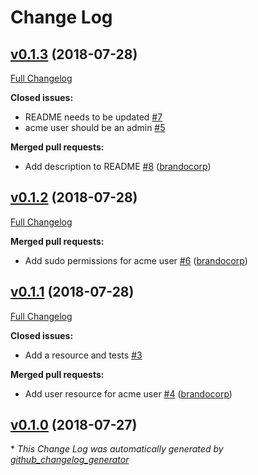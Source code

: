 # Change Log

## [v0.1.3](https://github.com/brandocorp-cookbooks/acme_base/tree/v0.1.3) (2018-07-28)
[Full Changelog](https://github.com/brandocorp-cookbooks/acme_base/compare/v0.1.2...v0.1.3)

**Closed issues:**

- README needs to be updated [\#7](https://github.com/brandocorp-cookbooks/acme_base/issues/7)
- acme user should be an admin [\#5](https://github.com/brandocorp-cookbooks/acme_base/issues/5)

**Merged pull requests:**

- Add description to README [\#8](https://github.com/brandocorp-cookbooks/acme_base/pull/8) ([brandocorp](https://github.com/brandocorp))

## [v0.1.2](https://github.com/brandocorp-cookbooks/acme_base/tree/v0.1.2) (2018-07-28)
[Full Changelog](https://github.com/brandocorp-cookbooks/acme_base/compare/v0.1.1...v0.1.2)

**Merged pull requests:**

- Add sudo permissions for acme user [\#6](https://github.com/brandocorp-cookbooks/acme_base/pull/6) ([brandocorp](https://github.com/brandocorp))

## [v0.1.1](https://github.com/brandocorp-cookbooks/acme_base/tree/v0.1.1) (2018-07-28)
[Full Changelog](https://github.com/brandocorp-cookbooks/acme_base/compare/v0.1.0...v0.1.1)

**Closed issues:**

- Add a resource and tests [\#3](https://github.com/brandocorp-cookbooks/acme_base/issues/3)

**Merged pull requests:**

- Add user resource for acme user [\#4](https://github.com/brandocorp-cookbooks/acme_base/pull/4) ([brandocorp](https://github.com/brandocorp))

## [v0.1.0](https://github.com/brandocorp-cookbooks/acme_base/tree/v0.1.0) (2018-07-27)


\* *This Change Log was automatically generated by [github_changelog_generator](https://github.com/skywinder/Github-Changelog-Generator)*